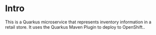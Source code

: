 # Intro

This is a Quarkus microservice that represents inventory information in a retail store. It uses the Quarkus Maven Plugin to deploy to OpenShift..
